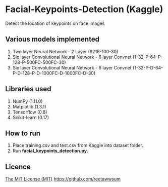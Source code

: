 # Facial-Keypoints-Detection (Kaggle)
Detect the location of keypoints on face images

## Various models implemented

1. Two layer Neural Network - 2 Layer (9216-100-30)
2. Six layer Convolutional Neural Network - 6 layer Convnet (1-32-P-64-P-128-P-500FC-500FC-30)
3. Six layer Convolutional Neural Network - 6 layer Convnet (1-32-P-D-64-P-D-128-P-D-1000FC-D-1000FC-D-30)

## Libraries used

1. NumPy (1.11.0)
2. Matplotlib (1.3.1)
3. Tensorflow (0.8)
4. Scikit-learn (0.17)

## How to run

1. Place training.csv and test.csv from Kaggle into dataset folder.
2. Run **facial_keypoints_detection.py**.

## Licence
[The MIT License (MIT)](LICENSE)
https://github.com/reetawwsum
